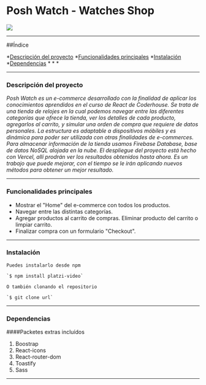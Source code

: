# Posh Watch - Watches Shop

<p align="left">
  <img src="https://img.shields.io/badge/STATUS-EN%20DESAROLLO-green">
</p>

***

##Índice

*[Descripción del proyecto](#Descripción-del-proyecto)
*[Funcionalidades principales](#Funcionalidades-principales)
*[Instalación](#Instalación)
*[Dependencias](#Dependencias)
*[]()
*[]()
*[]()

***

### Descripción del proyecto

_Posh Watch es un e-commerce desarrollado con la finalidad de aplicar los conocimientos aprendidos en el curso de React de Coderhouse. Se trata de una tienda de relojes en la cual podemos navegar entre las diferentes categorías que ofrece la tienda, ver los detalles de cada producto, agregarlos al carrito, y simular una orden de compra que requiere de datos personales. La estructura es adaptable a dispositivos móbiles y es dinámica para poder ser utilizada con otras finalidades de e-commerces. Para almacenar información de la tienda usamos Firebase Database, base de datos NoSQL alojada en la nube. El despliegue del proyecto está hecho con Vercel, allí prodrán ver los resultados obtenidos hasta ahora. Es un trabajo que puede mejorar, con el tiempo se le irán aplicando nuevos métodos para obtener un mejor resultado._

***

### Funcionalidades principales

- Mostrar el "Home" del e-commerce con todos los productos.
- Navegar entre las distintas categorías.
- Agregar productos al carrito de compras. Eliminar producto del carrito o limpiar carrito.
- Finalizar compra con un formulario "Checkout".

***

### Instalación

```
Puedes instalarlo desde npm

`$ npm install platzi-video`

O también clonando el repositorio

`$ git clone url`
```

***

### Dependencias
####Packetes extras incluídos
1. Boostrap
2. React-icons
3. React-router-dom
4. Toastify
5. Sass

***




